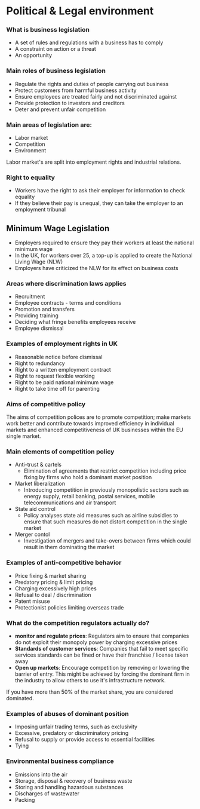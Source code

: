 Political & Legal environment
=====

### What is business legislation
* A set of rules and regulations with 
  a business has to comply
* A constraint on action or a threat
* An opportunity

### Main roles of business legislation
* Regulate the rights and duties of people carrying out business
* Protect customers from harmful business activity
* Ensure employees are treated fairly and not discriminated against
* Provide protection to investors and creditors
* Deter and prevent unfair competition

### Main areas of legislation are: 
* Labor market
* Competition 
* Environment

Labor market's are split into employment rights and industrial relations.

### Right to equality
* Workers have the right to ask their employer for
  information to check equality
* If they believe their pay is unequal, they can
  take the employer to an employment tribunal

## Minimum Wage Legislation
* Employers required to ensure they pay their
  workers at least the national minimum wage
* In the UK, for workers over 25, a top-up is applied to create
  the National Living Wage (NLW)
* Employers have criticized the NLW for its effect on business costs

### Areas where discrimination laws applies
* Recruitment
* Employee contracts - terms and conditions
* Promotion and transfers
* Providing training
* Deciding what fringe benefits employees receive
* Employee dismissal

### Examples of employment rights in UK
* Reasonable notice before dismissal
* Right to redundancy
* Right to a written employment contract
* Right to request flexible working
* Right to be paid national minimum wage
* Right to take time off for parenting

### Aims of competitive policy
The aims of competition polices are to promote competition; make markets work
better and contribute towards improved efficiency in individual markets and 
enhanced competitiveness of UK businesses within the EU single market.

### Main elements of competition policy
* Anti-trust & cartels
  - Elimination of agreements that restrict competition including 
  price fixing by firms who hold a dominant market position
* Market liberalization
  - Introducing competition in previously monopolistic sectors such as energy supply, retail banking, postal services, mobile telecommunications and air transport
* State aid control
  - Policy analyses state aid measures such as airline subsidies
  to ensure that such measures do not distort competition in the single market
* Merger contol
  - Investigation of mergers and take-overs between firms which could result
  in them dominating the market

### Examples of anti-competitive behavior
* Price fixing & market sharing
* Predatory pricing & limit pricing
* Charging excessively high prices
* Refusal to deal / discrimination
* Patent misuse
* Protectionist policies limiting overseas trade

### What do the competition regulators actually do?
* **monitor and regulate prices**: Regulators aim to ensure that companies
  do not exploit their monopoly power by charging excessive prices
* **Standards of customer services**: Companies that fail to meet specific
  services standards can be fined or have their 
  franchise / license taken away
* **Open up markets**: Encourage competition by removing or lowering the 
  barrier of entry. This might be achieved by forcing the dominant firm in the 
  industry to allow others to use it's infrastructure network.

If you have more than 50% of the market share, you are considered dominated.

### Examples of abuses of dominant position
* Imposing unfair trading terms, such as exclusivity
* Excessive, predatory or discriminatory pricing
* Refusal to supply or provide access to essential facilities
* Tying

### Environmental business compliance
* Emissions into the air
* Storage, disposal & recovery of business waste
* Storing and handling hazardous substances
* Discharges of wastewater
* Packing
